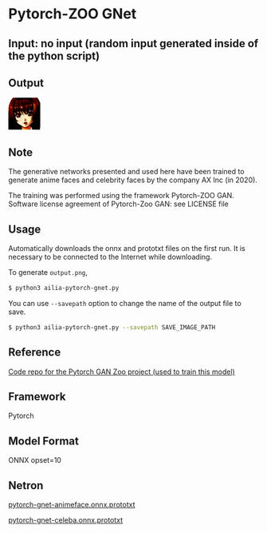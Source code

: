 # Pytorch-ZOO GNet

## Input: no input (random input generated inside of the python script)

## Output

![Output](output.png)

## Note

The generative networks presented and used here have been trained to generate anime faces
and celebrity faces by the company AX Inc (in 2020).

The training was performed using the framework Pytorch-ZOO GAN.
Software license agreement of Pytorch-Zoo GAN: see LICENSE file

## Usage

Automatically downloads the onnx and prototxt files on the first run.
It is necessary to be connected to the Internet while downloading.

To generate `output.png`,
``` bash
$ python3 ailia-pytorch-gnet.py
```

You can use `--savepath` option to change the name of the output file to save.
```bash
$ python3 ailia-pytorch-gnet.py --savepath SAVE_IMAGE_PATH
```


## Reference

[Code repo for the Pytorch GAN Zoo project (used to train this model)](https://github.com/facebookresearch/pytorch_GAN_zoo)

## Framework

Pytorch

## Model Format

ONNX opset=10

## Netron

[pytorch-gnet-animeface.onnx.prototxt](https://lutzroeder.github.io/netron/?url=https://storage.googleapis.com/ailia-models/pytorch-gan/pytorch-gnet-animeface.onnx.prototxt)

[pytorch-gnet-celeba.onnx.prototxt](https://lutzroeder.github.io/netron/?url=https://storage.googleapis.com/ailia-models/pytorch-gan/pytorch-gnet-celeba.onnx.prototxt)

